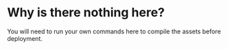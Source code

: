 Why is there nothing here?
==========================

You will need to run your own commands here to compile the assets before deployment.
